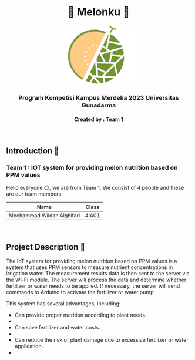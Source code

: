 <h1 align="center">🍈 Melonku 🍈</h1>
<p align="center">
  <img src="https://github.com/Kartanagari-Melon-Hidroponik/.github/blob/main/profile/melon_biji.png" alt="Logo" width="200" height="162.3">
</p>
<h3 align="center">Program Kompetisi Kampus Merdeka 2023 Universitas Gunadarma</h3>
<h4 align="center">Created by : Team 1</h4>
<br>

## Introduction 👋

### Team 1 : IOT system for providing melon nutrition based on PPM values

Hello everyone 😊, we are from Team 1. We consist of 4 people and these are our team members.

|               Name                |     Class     |
| :-------------------------------: | :-----------: |
|    Mochammad Wildan Alghifari     |     4IA01     |

<br>

## Project Description 📕
The IoT system for providing melon nutrition based on PPM values ​​is a system that uses PPM sensors to measure nutrient concentrations in irrigation water. The measurement results data is then sent to the server via the Wi-Fi module. The server will process the data and determine whether fertilizer or water needs to be applied. If necessary, the server will send commands to Arduino to activate the fertilizer or water pump.

This system has several advantages, including:
<ul>
<li>Can provide proper nutrition according to plant needs.<li>
<li>Can save fertilizer and water costs.<li>
<li>Can reduce the risk of plant damage due to excessive fertilizer or water application.<li>
<ul>